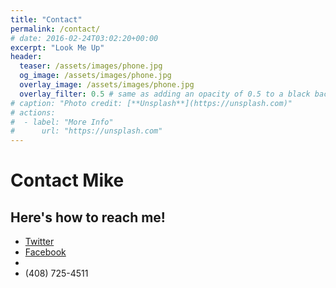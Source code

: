 ```yaml
---
title: "Contact"
permalink: /contact/
# date: 2016-02-24T03:02:20+00:00
excerpt: "Look Me Up"
header:
  teaser: /assets/images/phone.jpg
  og_image: /assets/images/phone.jpg
  overlay_image: /assets/images/phone.jpg
  overlay_filter: 0.5 # same as adding an opacity of 0.5 to a black background
# caption: "Photo credit: [**Unsplash**](https://unsplash.com)"
# actions:
#  - label: "More Info"
#      url: "https://unsplash.com"
---
```


# Contact Mike
## Here's how to reach me!

- [Twitter](https://twitter.com/mikehathaway)
- [Facebook](https://facebook.com/mikehathawy)
- 
- (408) 725-4511